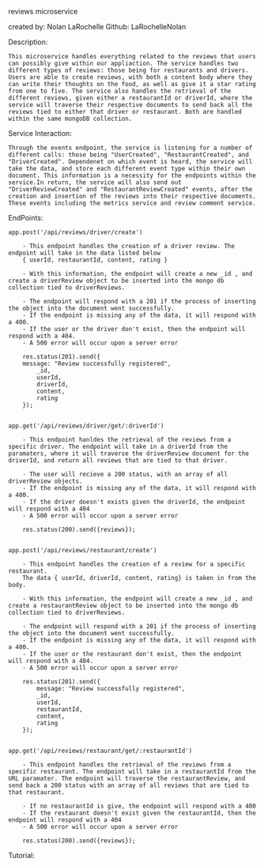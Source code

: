 
reviews microservice

created by: Nolan LaRochelle 
Github: LaRochelleNolan

Description:

    This microservice handles everything related to the reviews that users can possibly give within our appliaction. The service handles two different types of reviews: those being for restaurants and drivers. Users are able to create reviews, with both a content body where they can write their thoughts on the food, as well as give it a star rating from one to five. The service also handles the retrieval of the different reviews, given either a restaurantId or driverId, where the service will traverse their respective documents to send back all the reviews tied to either that driver or restaurant. Both are handled within the same mongoDB collection.

Service Interaction:

    Through the events endpoint, the service is listening for a number of different calls: those being "UserCreated", "RestaurantCreated", and "DriverCreated". Dependenet on which event is heard, the service will take the data, and store each different event type within their own document. This information is a necessity for the endpoints within the service.In return, the service will also send out "DriverReviewCreated" and "RestaurantReviewCreated" events, after the creation and insertion of the reviews into their respective documents. These events including the metrics service and review comment service.

EndPoints:

    app.post('/api/reviews/driver/create')

        - This endpoint handles the creation of a driver review. The endpoint will take in the data listed below 
        { userId, restaurantId, content, rating }

        - With this information, the endpoint will create a new _id , and create a driverReview object to be inserted into the mongo db collection tied to driverReviews.

        - The endpoint will respond with a 201 if the process of inserting the object into the document went successfully.
        - If the endpoint is missing any of the data, it will respond with a 400.
        - If the user or the driver don't exist, then the endpoint will respond with a 404.
        - A 500 error will occur upon a server error

        res.status(201).send({
        message: "Review successfully registered",
            _id,
            userId,
            driverId,
            content,
            rating
        });


    app.get('/api/reviews/driver/get/:driverId')

        - This endpoint hanldes the retrieval of the reviews from a specific driver. The endpoint will take in a driverId from the  paramaters, where it will traverse the driverReview document for the driverId, and return all reviews that are tied to that driver.

        - The user will recieve a 200 status, with an array of all driverReview objects.
        - If the endpoint is missing any of the data, it will respond with a 400.
        - If the driver doesn't exists given the driverId, the endpoint will respond with a 404
        - A 500 error will occur upon a server error

        res.status(200).send({reviews});


    app.post('/api/reviews/restaurant/create')

        - This endpoint handles the creation of a review for a specific restaurant.
        The data { userId, driverId, content, rating} is taken in from the body.

        - With this information, the endpoint will create a new _id , and create a restaurantReview object to be inserted into the mongo db collection tied to driverReviews.

        - The endpoint will respond with a 201 if the process of inserting the object into the document went successfully.
        - If the endpoint is missing any of the data, it will respond with a 400.
        - If the user or the restaurant don't exist, then the endpoint will respond with a 404.
        - A 500 error will occur upon a server error

        res.status(201).send({
            message: "Review successfully registered",
            _id,
            userId,
            restaurantId,
            content,
            rating
        });


    app.get('/api/reviews/restaurant/get/:restaurantId')

        - This endpoint handles the retrieval of the reviews from a specific restaurant. The endpoint will take in a restaurantId from the URL paramater. The endpoint will traverse the restaurantReview, and send back a 200 status with an array of all reviews that are tied to that restaurant.

        - If no restaurantId is give, the endpoint will respond with a 400
        - If the restaurant doesn't exist given the restaurantId, then the endpoint will respond with a 404
        - A 500 error will occur upon a server error

        res.status(200).send({reviews});


Tutorial: